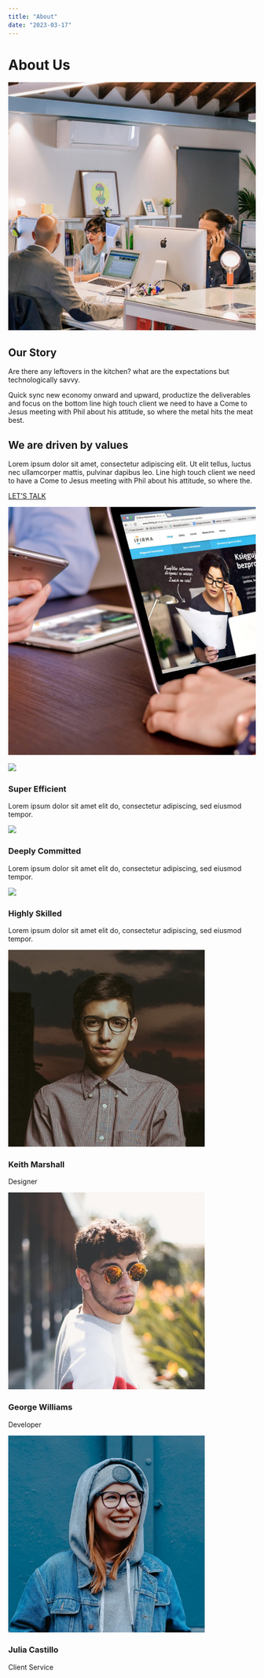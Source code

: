 ```yaml
---
title: "About"
date: "2023-03-17"
---
```


# About Us

![](images/card-06.jpg)

## Our Story

Are there any leftovers in the kitchen? what are the expectations but technologically savvy.

Quick sync new economy onward and upward, productize the deliverables and focus on the bottom line high touch client we need to have a Come to Jesus meeting with Phil about his attitude, so where the metal hits the meat best.

## We are driven by values

Lorem ipsum dolor sit amet, consectetur adipiscing elit. Ut elit tellus, luctus nec ullamcorper mattis, pulvinar dapibus leo. Line high touch client we need to have a Come to Jesus meeting with Phil about his attitude, so where the.

[LET’S TALK](#)

![](images/card-02.jpg)

![](https://bdmeter.info/wp-content/themes/Bdev/assets/img/starter-content/icon-03.svg)

### Super Efficient

Lorem ipsum dolor sit amet elit do, consectetur adipiscing, sed eiusmod tempor.

![](https://bdmeter.info/wp-content/themes/Bdev/assets/img/starter-content/icon-03.svg)

### Deeply Committed

Lorem ipsum dolor sit amet elit do, consectetur adipiscing, sed eiusmod tempor.

![](https://bdmeter.info/wp-content/themes/Bdev/assets/img/starter-content/icon-03.svg)

### Highly Skilled

Lorem ipsum dolor sit amet elit do, consectetur adipiscing, sed eiusmod tempor.

![](images/team-01.jpg)

### Keith Marshall

Designer

![](images/team-02.jpg)

### George Williams

Developer

![](images/team-03.jpg)

### Julia Castillo

Client Service
